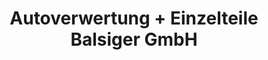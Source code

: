 ---
title: "Autoverwertung + Einzelteile Balsiger GmbH"
url: /gelterfingen/autoverwertung-einzelteile-balsiger-gmbh/
shop: Autoteile
---